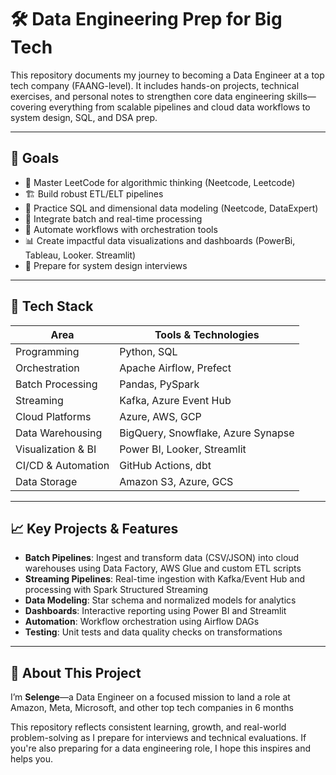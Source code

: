 # 🛠️ Data Engineering Prep for Big Tech

This repository documents my journey to becoming a Data Engineer at a top tech company (FAANG-level). It includes hands-on projects, technical exercises, and personal notes to strengthen core data engineering skills—covering everything from scalable pipelines and cloud data workflows to system design, SQL, and DSA prep.

---

## 📌 Goals

- 🧠 Master LeetCode for algorithmic thinking (Neetcode, Leetcode)
- 🏗️ Build robust ETL/ELT pipelines 
- 🧮 Practice SQL and dimensional data modeling  (Neetcode, DataExpert)
- 🔄 Integrate batch and real-time processing  
- 🤖 Automate workflows with orchestration tools  
- 📊 Create impactful data visualizations and dashboards  (PowerBi, Tableau, Looker. Streamlit)
- 🧱 Prepare for system design interviews  

---

## 🧰 Tech Stack

| Area                   | Tools & Technologies                              |
|------------------------|---------------------------------------------------|
| Programming            | Python, SQL                                       |
| Orchestration          | Apache Airflow, Prefect                           |
| Batch Processing       | Pandas, PySpark                                   |
| Streaming              | Kafka, Azure Event Hub                            |
| Cloud Platforms        | Azure, AWS, GCP                                   |
| Data Warehousing       | BigQuery, Snowflake, Azure Synapse                |
| Visualization & BI     | Power BI, Looker, Streamlit                       |
| CI/CD & Automation     | GitHub Actions, dbt                               |
| Data Storage           | Amazon S3, Azure, GCS                             |

---

## 📈 Key Projects & Features

- **Batch Pipelines**: Ingest and transform data (CSV/JSON) into cloud warehouses using Data Factory, AWS Glue and custom ETL scripts  
- **Streaming Pipelines**: Real-time ingestion with Kafka/Event Hub and processing with Spark Structured Streaming  
- **Data Modeling**: Star schema and normalized models for analytics  
- **Dashboards**: Interactive reporting using Power BI and Streamlit  
- **Automation**: Workflow orchestration using Airflow DAGs  
- **Testing**: Unit tests and data quality checks on transformations  

---

## 🧭 About This Project

I’m **Selenge**—a Data Engineer on a focused mission to land a role at Amazon, Meta, Microsoft, and other top tech companies in 6 months

This repository reflects consistent learning, growth, and real-world problem-solving as I prepare for interviews and technical evaluations. If you're also preparing for a data engineering role, I hope this inspires and helps you.

